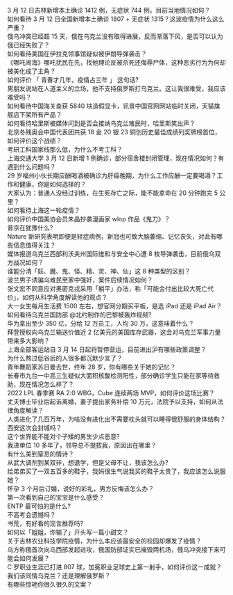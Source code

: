 3 月 12 日吉林新增本土确诊 1412 例，无症状 744 例，目前当地情况如何？  
如何看待 3 月 12 日全国新增本土确诊 1807 + 无症状 1315？这波疫情为什么这么严重？  
俄乌冲突已经超 15 天，俄在乌克兰没有取得进展，反而渐落下风，是否可以认为俄已经失败了？  
如何看待美国在伊拉克领事馆疑似被伊朗导弹袭击？  
《哪吒闹海》哪吒扰民在先，找他理论反被杀死还侮辱尸体，这种恶劣行为为何却被美化成了主角？  
如何评价 「 青春才几年，疫情占三年 」 这句话?  
男朋友说站在人道主义的立场，他不支持俄罗斯打乌克兰。这让我很难受，我应该难受吗？  
如何看待中国海关查获 5840 块造假显卡，讯景中国官网网站临时关闭，天猫旗舰店下架所有产品？  
如何看待哈里斯被媒体问到是否会接纳乌克兰难民时，哈里斯笑出声？  
北京冬残奥会中国代表团共获 18 金 20 银 23 铜创历史最佳成绩列奖牌榜首位，如何评价这个战绩？  
考研工科国家线那么低，为什么不考工科？  
上海交通大学 3 月 12 日新增 1 例确诊，部分宿舍楼封闭管理，现在情况如何？有遇到什么问题吗？  
29 岁福州小伙长期应酬喝酒被确诊为肝癌晚期，为什么工作应酬一定要喝酒？工作和健康，你是如何选择的？  
大家认为：普通人没经过训练，在生死存亡之际，能不能拿命在 20 分钟跑完 5 公里？  
如何看待上海这一轮疫情？  
如何评价中国美协会员朱晶抄袭漫画家 wlop 作品《鬼刀》？  
普京在犹豫什么?  
Nature 新研究表明即便是轻症病例，新冠也可致大脑萎缩、记忆丧失，对此有哪些信息值得关注？  
媒体报道乌克兰西部利沃夫州国际维和与安全中心遭 8 枚导弹袭击，目前俄乌双方战况如何？  
谁能分清「妖、魔、鬼、怪、精、灵、神、仙」这 8 种类型的区别？  
波兰男子诱骗乌难民至家中强奸，案件后续情况如何？  
张文宏不同意应对奥密克戎采用「躺平」办法，称「可能会付出比较大死亡代价」，如何从科学角度解读他的观点？  
大一女生每月生活费 1500 左右，想官网分期买平板，是选 iPad 还是 iPad Air？  
如何看待乌克兰国防部 @北约制作的巴黎被轰炸视频?  
华为拿出至少 350 亿，分给 12 万员工，人均 30 万，这意味着什么？  
拜登授权向乌克兰输送价值近 2 亿美元的美国库存武器，这会对乌克兰军事力量带来多大影响？  
上海全部客运站自 3 月 14 日起将暂停营运，目前进出沪有哪些政策调整？  
为什么熬过低谷后的人很多都沉默少言了？  
青年舞蹈家苏日曼去世，终年 28 岁，你有哪些关于她的记忆？  
长春市九台一中高三生疑似大面积核酸检测阳性，部分确诊学生只能在家等待救助，现在情况怎么样了？  
2022 LPL 春季赛 RA 2:0 WBG，Cube 连续两场 MVP，如何评价这场比赛？  
丈夫博士毕业后起诉离婚，妻子提出家务补偿 10 万元，法院予以支持，如何从法律角度解读？  
人类进化了几百万年，为啥没有进化出不需要枕头就可以睡得很舒服的身体结构？  
西安这次会封城吗？  
这个世界能不能对个子矮的男生少点恶意?  
我进单位 10 多年了，领导总不提拔我，原因出在哪里？  
有什么美到窒息的情诗？  
从武大调剂到某双非，想退学，但是父母不让，我该怎么办?  
给弟弟买了一双五百多的鞋子，我妈很生气说我买的鞋子太贵了，我应该怎么说服她？  
怀孕 3 个月后订婚，说好的彩礼，男方反悔该怎么办？  
第一次看到自己的宝宝是什么感受？  
ENTP 最可怕的是什么?  
不高考会遗憾吗？  
书荒，有好看的现言推荐吗?  
如何以「姐姐，你输了」开头写一篇小甜文？  
关于吉林农业科技学院疫情，为什么本应该最安全的校园却爆发了疫情？  
乌方称俄首次向乌西部发起进攻，俄国防部证实已摧毁两机场，俄乌冲突接下来可能会如何发展？  
C 罗职业生涯已打进 807 球，加冕职业足球史上第一射手，如何评价这一成就？  
我们该同情乌克兰？还是理解俄罗斯？  
有哪些惊艳你很久很久的文案？  
